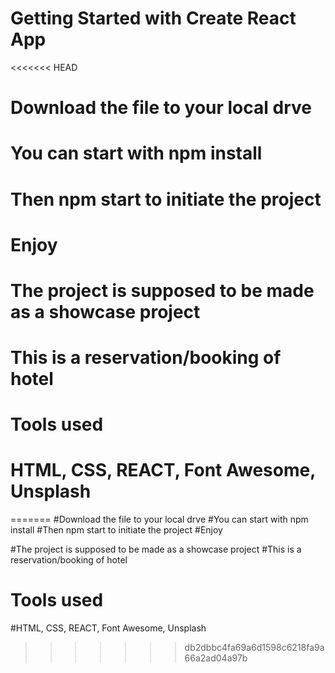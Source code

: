 # Getting Started with Create React App

<<<<<<< HEAD

# Download the file to your local drve
# You can start with npm install 
# Then npm start to initiate the project
# Enjoy


# The project is supposed to be made as a showcase project
# This is a reservation/booking of hotel 

# Tools used
# HTML, CSS, REACT, Font Awesome, Unsplash
=======
#Download the file to your local drve
#You can start with npm install 
#Then npm start to initiate the project
#Enjoy

#The project is supposed to be made as a showcase project
#This is a reservation/booking of hotel 

# Tools used
#HTML, CSS, REACT, Font Awesome, Unsplash
>>>>>>> db2dbbc4fa69a6d1598c6218fa9a66a2ad04a97b
